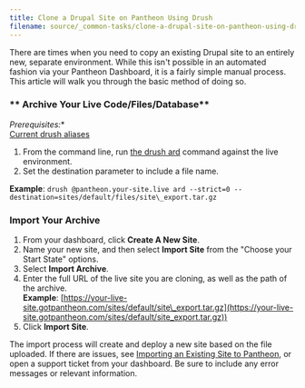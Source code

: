 ```yaml
---
title: Clone a Drupal Site on Pantheon Using Drush
filename: source/_common-tasks/clone-a-drupal-site-on-pantheon-using-drush.md
---
```


There are times when you need to copy an existing Drupal site to an entirely new, separate environment. While this isn't possible in an automated fashion via your Pantheon Dashboard, it is a fairly simple manual process. This article will walk you through the basic method of doing so.

### ** Archive Your Live Code/Files/Database**
 *Prerequisites:**  
 [Current drush aliases](/documentation/advanced-topics/drush-command-line-utility/-using-drush-on-pantheon)
 
1. From the command line, run [the drush ard](http://www.drushcommands.com/drush-6x/archive/archive-dump) command against the live environment. 
2. Set the destination parameter to include a file name.  

**Example**: `drush @pantheon.your-site.live ard --strict=0 --destination=sites/default/files/site\_export.tar.gz`

###  Import Your Archive

1. From your dashboard, click **Create A New Site**.
2. Name your new site, and then select **Import Site** from the "Choose your Start State" options. 
3. Select **Import Archive**.
3. Enter the full URL of the live site you are cloning, as well as the path of the archive.    
  **Example**: [https://your-live-site.gotpantheon.com/sites/default/site\_export.tar.gz](https://your-live-site.gotpantheon.com/sites/default/site_export.tar.gz)) 
4. Click **Import Site**.

The import process will create and deploy a new site based on the file uploaded. If there are issues, see [Importing an Existing Site to Pantheon](http://helpdesk.getpantheon.com/customer/portal/articles/361251-importing-an-existing-drupal-site-to-pantheon), or open a support ticket from your dashboard. Be sure to include any error messages or relevant information.
